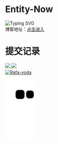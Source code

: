 # Entity-Now
![Typing SVG](https://readme-typing-svg.herokuapp.com/?lines=欢迎来到我的github!) <br/>
博客地址：[点击进入](https://blog.rdr2.cn)

# 提交记录
 <div>
  <a href="https://github.com/Entity-Now">
  <img height="180em" src="https://github-readme-stats.vercel.app/api?username=Entity-Now&show_icons=true&theme=dracula&include_all_commits=true&count_private=true"/>
  <img height="180em" src="https://github-readme-stats.vercel.app/api/top-langs/?username=Entity-Now&layout=compact&langs_count=7&theme=dracula"/>
</div>

</div>
   <img align="center" alt="Rafa-yoda" src="https://media.giphy.com/media/hpF9R9M1PHN5e5liSx/giphy.gif">
</div>

![Snake animation](https://github.com/rafaballerini/rafaballerini/blob/output/github-contribution-grid-snake.svg)
